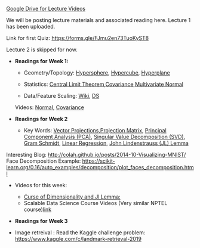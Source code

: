 [Google Drive for Lecture Videos](https://drive.google.com/drive/folders/1IEawjPjOiU6AqRGhyIbAWLIBJN1EuLXe)

We will be posting lecture materials and associated reading here.
Lecture 1 has been uploaded.

Link for first Quiz: https://forms.gle/FJmu2en73TuoKyST8

Lecture 2 is skipped for now. 


* __Readings for Week 1:__
  * Geometry/Topology: [Hypersphere](https://en.wikipedia.org/wiki/N-sphere), [Hypercube](https://en.wikipedia.org/wiki/Hypercube), [Hyperplane](https://en.wikipedia.org/wiki/Hyperplane)
  
  * Statistics: [Central Limit Theorem](https://en.wikipedia.org/wiki/Central_limit_theorem),[Covariance](https://en.wikipedia.org/wiki/Covariance_matrix),[Multivariate Normal](https://en.wikipedia.org/wiki/Multivariate_normal_distribution)

  * Data/Feature Scaling: [Wiki](https://en.wikipedia.org/wiki/Feature_scaling), [DS](https://towardsdatascience.com/all-about-feature-scaling-bcc0ad75cb35)
  
  Videos: [Normal](https://www.youtube.com/watch?v=eho8xH3E6mE), [Covariance](https://www.youtube.com/watch?v=152tSYtiQbw) 
  
* __Readings for Week 2__

  * Key Words: [Vector Projections](https://en.wikipedia.org/wiki/Vector_projection),[Projection Matrix](https://en.wikipedia.org/wiki/Projection_matrix), [Principal Component Analysis (PCA)](https://en.wikipedia.org/wiki/Principal_component_analysis), [Singular Value Decomposition (SVD)](https://en.wikipedia.org/wiki/Singular_value_decomposition), [Gram Schmidt](https://en.wikipedia.org/wiki/Gram%E2%80%93Schmidt_process), [Linear Regression](https://en.wikipedia.org/wiki/Linear_regression), [John Lindenstrauss (JL) Lemma](https://en.wikipedia.org/wiki/Johnson%E2%80%93Lindenstrauss_lemma)

Interesting Blog: http://colah.github.io/posts/2014-10-Visualizing-MNIST/
Face Decomposition Example: https://scikit-learn.org/0.16/auto_examples/decomposition/plot_faces_decomposition.html

  * Videos for this week: 
    * [Curse of Dimensionality and Jl Lemma:](https://www.youtube.com/watch?v=xVh6B7zhh88)
    *  Scalable Data Science Course Videos (Very similar NPTEL course)[link](https://www.youtube.com/watch?v=pdg2MUZLeSE&list=PLbRMhDVUMngekIHyLt8b_3jQR7C0KUCul)

* __Readings for Week 3__
 * Image retreival : Read the Kaggle challenge problem: https://www.kaggle.com/c/landmark-retrieval-2019
 




